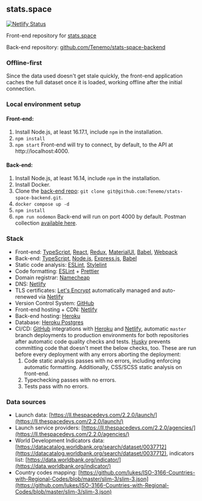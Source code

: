 ## stats.space

[![Netlify Status](https://api.netlify.com/api/v1/badges/82bca42e-6599-4cbe-8b4f-cf45d7db1b3a/deploy-status)](https://app.netlify.com/sites/stats-space/deploys)

Front-end repository for [stats.space](https://stats.space)

Back-end repository: [github.com/Tenemo/stats-space-backend](https://github.com/Tenemo/stats-space-backend)

### Offline-first

Since the data used doesn't get stale quickly, the front-end application caches the full dataset once it is loaded, working offline after the initial connection.

### Local environment setup

#### Front-end:

1. Install Node.js, at least 16.17.1, include `npm` in the installation.
2. `npm install`
3. `npm start`
   Front-end will try to connect, by default, to the API at http://localhost:4000.

#### Back-end:

1. Install Node.js, at least 16.14, include `npm` in the installation.
2. Install Docker.
3. Clone the [back-end repo](github.com/Tenemo/stats-space-backend): `git clone git@github.com:Tenemo/stats-space-backend.git`.
4. `docker compose up -d`
5. `npm install`
6. `npm run nodemon`
   Back-end will run on port 4000 by default. Postman collection [available here](https://github.com/Tenemo/stats-space-backend/blob/master/postman/stats-space.postman_collection.json).

### Stack

-   Front-end: [TypeScript](https://www.typescriptlang.org/), [React](https://react.dev/), [Redux](https://redux.js.org/), [MaterialUI](https://mui.com/), [Babel](https://babeljs.io/), [Webpack](https://webpack.js.org/)
-   Back-end: [TypeScript](https://www.typescriptlang.org/), [Node.js](https://nodejs.org/en), [Express.js](https://expressjs.com/), [Babel](https://babeljs.io/)
-   Static code analysis: [ESLint](https://eslint.org/), [Stylelint](https://stylelint.io/)
-   Code formatting: [ESLint](https://eslint.org/) + [Prettier](https://prettier.io/)
-   Domain registrar: [Namecheap](https://www.namecheap.com/)
-   DNS: [Netlify](https://www.netlify.com/)
-   TLS certificates: [Let's Encrypt](https://letsencrypt.org/) automatically managed and auto-renewed via [Netlify](https://www.netlify.com/)
-   Version Control System: [GitHub](https://github.com/)
-   Front-end hosting + CDN: [Netlify](https://www.netlify.com/)
-   Back-end hosting: [Heroku](https://heroku.com)
-   Database: [Heroku Postgres](https://www.heroku.com/postgres)
-   CI/CD: [GitHub](https://github.com/) integrations with [Heroku](https://heroku.com) and [Netlify](https://www.netlify.com/), automatic `master` branch deployments to production environments for both repositories after automatic code quality checks and tests. [Husky](https://typicode.github.io/husky/#/) prevents committing code that doesn't meet the below checks, too. These are run before every deployment with any errors aborting the deployment:
    1. Code static analysis passes with no errors, including enforcing automatic formatting. Additionally, CSS/SCSS static analysis on front-end.
    2. Typechecking passes with no errors.
    3. Tests pass with no errors.

### Data sources

-   Launch data: [https://ll.thespacedevs.com/2.2.0/launch/](https://ll.thespacedevs.com/2.2.0/launch/)
-   Launch service providers: [https://ll.thespacedevs.com/2.2.0/agencies/](https://ll.thespacedevs.com/2.2.0/agencies/)
-   World Development Indicators data: [https://datacatalog.worldbank.org/search/dataset/0037712](https://datacatalog.worldbank.org/search/dataset/0037712), indicators list: [https://data.worldbank.org/indicator/](https://data.worldbank.org/indicator/)
-   Country codes mapping: [https://github.com/lukes/ISO-3166-Countries-with-Regional-Codes/blob/master/slim-3/slim-3.json](https://github.com/lukes/ISO-3166-Countries-with-Regional-Codes/blob/master/slim-3/slim-3.json)
